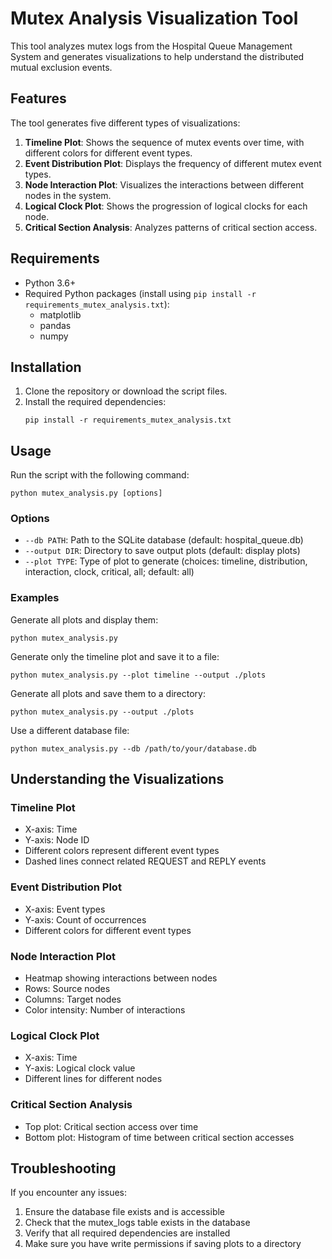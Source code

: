 # Mutex Analysis Visualization Tool

This tool analyzes mutex logs from the Hospital Queue Management System and generates visualizations to help understand the distributed mutual exclusion events.

## Features

The tool generates five different types of visualizations:

1. **Timeline Plot**: Shows the sequence of mutex events over time, with different colors for different event types.
2. **Event Distribution Plot**: Displays the frequency of different mutex event types.
3. **Node Interaction Plot**: Visualizes the interactions between different nodes in the system.
4. **Logical Clock Plot**: Shows the progression of logical clocks for each node.
5. **Critical Section Analysis**: Analyzes patterns of critical section access.

## Requirements

- Python 3.6+
- Required Python packages (install using `pip install -r requirements_mutex_analysis.txt`):
  - matplotlib
  - pandas
  - numpy

## Installation

1. Clone the repository or download the script files.
2. Install the required dependencies:
   ```
   pip install -r requirements_mutex_analysis.txt
   ```

## Usage

Run the script with the following command:

```
python mutex_analysis.py [options]
```

### Options

- `--db PATH`: Path to the SQLite database (default: hospital_queue.db)
- `--output DIR`: Directory to save output plots (default: display plots)
- `--plot TYPE`: Type of plot to generate (choices: timeline, distribution, interaction, clock, critical, all; default: all)

### Examples

Generate all plots and display them:
```
python mutex_analysis.py
```

Generate only the timeline plot and save it to a file:
```
python mutex_analysis.py --plot timeline --output ./plots
```

Generate all plots and save them to a directory:
```
python mutex_analysis.py --output ./plots
```

Use a different database file:
```
python mutex_analysis.py --db /path/to/your/database.db
```

## Understanding the Visualizations

### Timeline Plot
- X-axis: Time
- Y-axis: Node ID
- Different colors represent different event types
- Dashed lines connect related REQUEST and REPLY events

### Event Distribution Plot
- X-axis: Event types
- Y-axis: Count of occurrences
- Different colors for different event types

### Node Interaction Plot
- Heatmap showing interactions between nodes
- Rows: Source nodes
- Columns: Target nodes
- Color intensity: Number of interactions

### Logical Clock Plot
- X-axis: Time
- Y-axis: Logical clock value
- Different lines for different nodes

### Critical Section Analysis
- Top plot: Critical section access over time
- Bottom plot: Histogram of time between critical section accesses

## Troubleshooting

If you encounter any issues:

1. Ensure the database file exists and is accessible
2. Check that the mutex_logs table exists in the database
3. Verify that all required dependencies are installed
4. Make sure you have write permissions if saving plots to a directory 